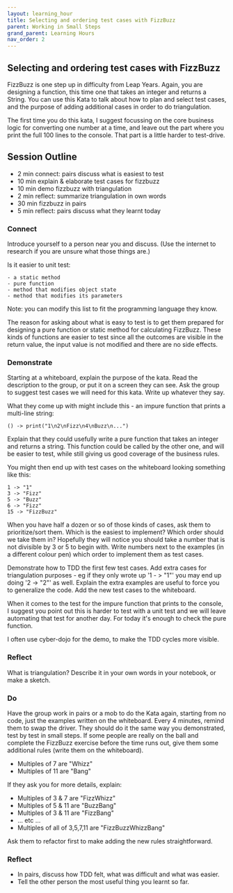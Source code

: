 ```yaml
---
layout: learning_hour
title: Selecting and ordering test cases with FizzBuzz
parent: Working in Small Steps
grand_parent: Learning Hours
nav_order: 2
---
```


Selecting and ordering test cases with FizzBuzz
-----------------------------------------------

FizzBuzz is one step up in difficulty from Leap Years. Again, you are designing a function, this time one that takes an integer and returns a String. You can use this Kata to talk about how to plan and select test cases, and the purpose of adding additional cases in order to do triangulation. 

The first time you do this kata, I suggest focussing on the core business logic for converting one number at a time, and leave out the part where you print the full 100 lines to the console. That part is a little harder to test-drive.

## Session Outline

* 2 min connect: pairs discuss what is easiest to test  
* 10 min explain & elaborate test cases for fizzbuzz 
* 10 min demo fizzbuzz with triangulation 
* 2 min reflect: summarize triangulation in own words  
* 30 min fizzbuzz in pairs  
* 5 min reflect: pairs discuss what they learnt today

### Connect
Introduce yourself to a person near you and discuss. (Use the internet to research if you are unsure what those things are.)

Is it easier to unit test:

	- a static method
	- pure function
	- method that modifies object state
	- method that modifies its parameters

Note: you can modify this list to fit the programming language they know.

The reason for asking about what is easy to test is to get them prepared for designing a pure function or  static method for calculating FizzBuzz. These kinds of functions are easier to test since all the outcomes are visible in the return value, the input value is not modified and there are no side effects.

### Demonstrate
Starting at a whiteboard, explain the purpose of the kata. Read the description to the group, or put it on a screen they can see. Ask the group to suggest test cases we will need for this kata. Write up whatever they say. 

What they come up with might include this - an impure function that prints a multi-line string: 

	() -> print("1\n2\nFizz\n4\nBuzz\n...")


Explain that they could usefully write a pure function that takes an integer and returns a string. This function could be called by the other one, and will be easier to test, while still giving us good coverage of the business rules.

You might then end up with test cases on the whiteboard looking something like this:

	1 -> "1"
	3 -> "Fizz"
	5 -> "Buzz"
	6 -> "Fizz"
	15 -> "FizzBuzz"


When you have half a dozen or so of those kinds of cases, ask them to prioritize/sort them. Which is the easiest to implement? Which order should we take them in? Hopefully they will notice you should take a number that is not divisible by 3 or 5 to begin with. Write numbers next to the examples (in a different colour pen) which order to implement them as test cases.

Demonstrate how to TDD the first few test cases. Add extra cases for triangulation purposes - eg if they only wrote up '1 - > "1"' you may end up doing '2 -> "2"' as well. Explain the extra examples are useful to force you to generalize the code. Add the new test cases to the whiteboard.

When it comes to the test for the impure function that prints to the console, I suggest you point out this is harder to test with a unit test and we will leave automating that test for another day. For today it's enough to check the pure function.

I often use cyber-dojo for the demo, to make the TDD cycles more visible.

### Reflect
What is triangulation? Describe it in your own words in your notebook, or make a sketch.

### Do
Have the group work in pairs or a mob to do the Kata again, starting from no code, just the examples written on the whiteboard. Every 4 minutes, remind them to swap the driver. They should do it the same way you demonstrated, test by test in small steps. If some people are really on the ball and complete the FizzBuzz exercise before the time runs out, give them some additional rules (write them on the whiteboard). 

- Multiples of 7 are "Whizz"
- Multiples of 11 are "Bang"

If they ask you for more details, explain:

- Multiples of 3 & 7 are "FizzWhizz"
- Multiples of 5 & 11 are "BuzzBang"
- Multiples of 3 & 11 are "FizzBang"
- ... etc ...
- Multiples of all of 3,5,7,11 are "FizzBuzzWhizzBang"

Ask them to refactor first to make adding the new rules straightforward.

### Reflect
- In pairs, discuss how TDD felt, what was difficult and what was easier.
- Tell the other person the most useful thing you learnt so far.

